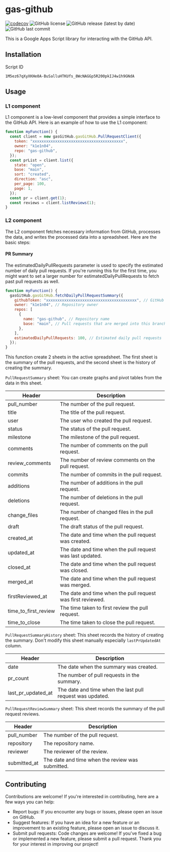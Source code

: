 # gas-github

  [![codecov](https://codecov.io/gh/k1e1n04/gas-github/graph/badge.svg?token=ICsr4ZsHxP)](https://codecov.io/gh/k1e1n04/gas-github)
  ![GitHub license](https://img.shields.io/github/license/k1e1n04/gas-github)
  ![GitHub release (latest by date)](https://img.shields.io/github/v/release/k1e1n04/gas-github)
  ![GitHub last commit](https://img.shields.io/github/last-commit/k1e1n04/gas-github)

This is a Google Apps Script library for interacting with the GitHub API.

## Installation

Script ID

```
1M5ez67qXyXKHe0A-BuSalluHTKUfs_8WcNAGGp5R200pkIJ4w1h9GNdA
```

## Usage

### L1 component

L1 component is a low-level component that provides a simple interface to the GitHub API. Here is an example of how to use the L1 component:

```javascript
function myFunction() {
  const client = new gasGitHub.gasGitHub.PullRequestClient({
    token: "xxxxxxxxxxxxxxxxxxxxxxxxxxxxxxxxxxxxxxxx",
    owner: "k1e1n04",
    repo: "gas-github",
  });
  const prList = client.list({
    state: "open",
    base: "main",
    sort: "created",
    direction: "asc",
    per_page: 100,
    page: 1,
  });
  const pr = client.get(1);
  const reviews = client.listReviews(1);
}
```

### L2 component

The L2 component fetches necessary information from GitHub, processes the data, and writes the processed data into a spreadsheet. Here are the basic steps:

#### PR Summary

The estimatedDailyPullRequests parameter is used to specify the estimated number of daily pull requests.
If you're running this for the first time, you might want to set a larger number for estimatedDailyPullRequests to fetch past pull requests as well.

```javascript
function myFunction() {
  gasGitHub.gasGitHub.fetchDailyPullRequestSummary({
    githubToken: "xxxxxxxxxxxxxxxxxxxxxxxxxxxxxxxxxxxxxxxx", // GitHub token
    owner: "k1e1n04", // Repository owner
    repos: [
      {
        name: "gas-github", // Repository name
        base: "main", // Pull requests that are merged into this branch
      },
    ],
    estimatedDailyPullRequests: 100, // Estimated daily pull requests
  });
}
```

This function create 2 sheets in the active spreadsheet. The first sheet is the summary of the pull requests, and the second sheet is the history of creating the summary.

`PullRequestSummary` sheet:
You can create graphs and pivot tables from the data in this sheet.

| Header               | Description                                                 |
|----------------------|-------------------------------------------------------------|
| pull_number          | The number of the pull request.                             |
| title                | The title of the pull request.                              |
| user                 | The user who created the pull request.                      |
| status               | The status of the pull request.                             |
| milestone            | The milestone of the pull request.                          |
| comments             | The number of comments on the pull request.                 |
| review_comments      | The number of review comments on the pull request.          |
| commits              | The number of commits in the pull request.                  |
| additions            | The number of additions in the pull request.                |
| deletions            | The number of deletions in the pull request.                |
| change_files         | The number of changed files in the pull request.            |
| draft                | The draft status of the pull request.                       |
| created_at           | The date and time when the pull request was created.        |
| updated_at           | The date and time when the pull request was last updated.   |
| closed_at            | The date and time when the pull request was closed.         |
| merged_at            | The date and time when the pull request was merged.         |
| firstReviewed_at     | The date and time when the pull request was first reviewed. |
| time_to_first_review | The time taken to first review the pull request.            |
| time_to_close        | The time taken to close the pull request.                   |

`PullRequestSummaryHistory` sheet:
This sheet records the history of creating the summary.
Don't modify this sheet manually especially `lastPrUpdatedAt` column.

| Header             | Description                                               |
|--------------------|-----------------------------------------------------------|
| date               | The date when the summary was created.                    |
| pr_count           | The number of pull requests in the summary.               |
| last_pr_updated_at | The date and time when the last pull request was updated. |

`PullRequestReviewSummary` sheet:
This sheet records the summary of the pull request reviews.

| Header       | Description                                      |
|--------------|--------------------------------------------------|
| pull_number  | The number of the pull request.                  |
| repository   | The repository name.                             |
| reviewer     | The reviewer of the review.                      |
| submitted_at | The date and time when the review was submitted. |

## Contributing

Contributions are welcome! If you're interested in contributing, here are a few ways you can help:

- Report bugs: If you encounter any bugs or issues, please open an issue on GitHub.
- Suggest features: If you have an idea for a new feature or an improvement to an existing feature, please open an issue to discuss it.
- Submit pull requests: Code changes are welcome! If you've fixed a bug or implemented a new feature, please submit a pull request.
  Thank you for your interest in improving our project!
